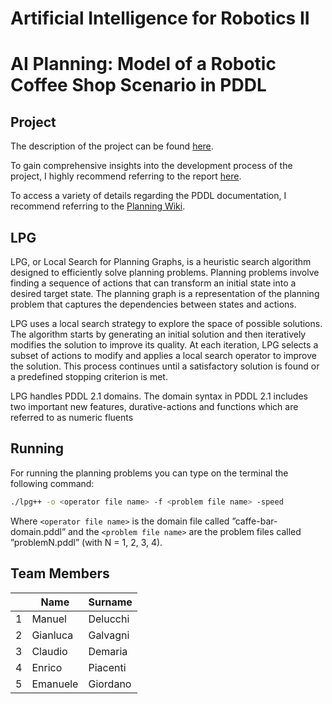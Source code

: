 Artificial Intelligence for Robotics II
===================================================
AI Planning: Model of a Robotic Coffee Shop Scenario in PDDL 
=============================================================

Project
-------------------

The description of the project can be found [here](https://github.com/manudelu/AI4RO2_Assignment1/blob/4b65f4def3a06bee1da9225ee677f50f3b1c2d07/Assignment1_AI4RO2.pdf).

To gain comprehensive insights into the development process of the project, I highly recommend referring to the report [here](https://github.com/manudelu/AI4RO2_Assignment1/blob/ff5be87272dec13db46c57709abca50988e682d4/Report.pdf).

To access a variety of details regarding the PDDL documentation, I recommend referring to the [Planning Wiki](https://planning.wiki).

LPG
-----------------
LPG, or Local Search for Planning Graphs, is a heuristic search algorithm designed to efficiently solve planning problems. Planning problems involve finding a sequence of actions that can transform an initial state into a desired target state. The planning graph is a representation of the planning problem that captures the dependencies between states and actions.

LPG uses a local search strategy to explore the space of possible solutions. The algorithm starts by generating an initial solution and then iteratively modifies the solution to improve its quality. At each iteration, LPG selects a subset of actions to modify and applies a local search operator to improve the solution. This process continues until a satisfactory solution is found or a predefined stopping criterion is met.

LPG handles PDDL 2.1 domains. The domain syntax in PDDL 2.1 includes two important new features, durative-actions and functions which are referred to as numeric fluents

Running
--------------

For running the planning problems you can type on the terminal the following command:

```bash
./lpg++ -o <operator file name> -f <problem file name> -speed
```

Where `<operator file name>` is the domain file called ”caffe-bar-domain.pddl” and the `<problem file name>` are the problem files called ”problemN.pddl” (with N = 1, 2, 3, 4).

Team Members
-------------

|    |Name |Surname |
|----|---|---|
| 1 | Manuel | Delucchi |
| 2 | Gianluca | Galvagni |
| 3 | Claudio | Demaria |
| 4 | Enrico | Piacenti |
| 5 | Emanuele | Giordano |
